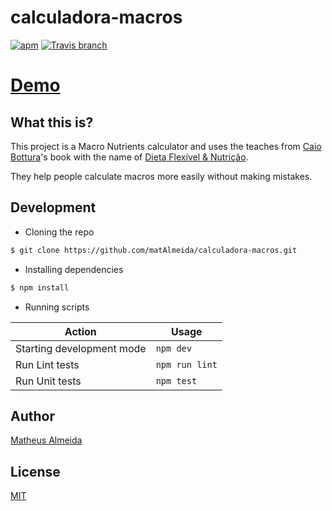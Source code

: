 # calculadora-macros

[![apm](https://img.shields.io/apm/l/vim-mode.svg?style=for-the-badge)](https://github.com/matAlmeida/calculadora-macros/blob/master/LICENSE) [![Travis branch](https://img.shields.io/travis/matAlmeida/calculadora-macros/master.svg?style=for-the-badge)](https://travis-ci.org/matAlmeida/calculadora-macros)

# [Demo](https://macros-calculator.herokuapp.com/)

## What this is?

This project is a Macro Nutrients calculator and uses the teaches from [Caio Bottura](https://www.facebook.com/caio.bottura)'s book with the name of [Dieta Flexível & Nutrição](https://coisasdeatleta.com/livros/).

They help people calculate macros more easily without making mistakes.

## Development

* Cloning the repo

```bash
$ git clone https://github.com/matAlmeida/calculadora-macros.git
```

* Installing dependencies

```bash
$ npm install
```

* Running scripts

| Action                    | Usage     |
| ------------------------- | --------- |
| Starting development mode | `npm dev` |
| Run Lint tests            | `npm run lint`|
| Run Unit tests            | `npm test`|

## Author

[Matheus Almeida](https://twitter.com/mat_almeida)

## License

[MIT](https://github.com/matAlmeida/calculadora-macros/blob/master/LICENSE)
